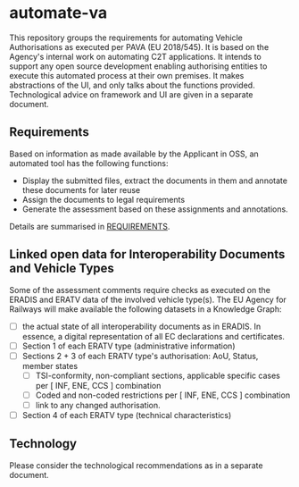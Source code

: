 # automate-va
This repository groups the requirements for automating Vehicle Authorisations as executed per PAVA (EU 2018/545). It is based on the Agency's internal work on automating C2T applications. It intends to support any open source development enabling authorising entities to execute this automated process at their own premises. It makes abstractions of the UI, and only talks about the functions provided. Technological advice on framework and UI are given in a separate document.

## Requirements
Based on information as made available by the Applicant in OSS, an automated tool has the following functions:
- Display the submitted files, extract the documents in them and annotate these documents for later reuse
- Assign the documents to legal requirements
- Generate the assessment based on these assignments and annotations.

Details are summarised in [REQUIREMENTS](REQUIREMENTS.md).
     
## Linked open data for Interoperability Documents and Vehicle Types
Some of the assessment comments require checks as executed on the ERADIS and ERATV data of the involved vehicle type(s). The EU Agency for Railways will make available the following datasets in a Knowledge Graph:
- [ ] the actual state of all interoperability documents as in ERADIS. In essence, a digital representation of all EC declarations and certificates.
- [ ] Section 1 of each ERATV type (administrative information)
- [ ] Sections 2 + 3 of each ERATV type's authorisation: AoU, Status, member states
  - [ ] TSI-conformity, non-compliant sections, applicable specific cases per [ INF, ENE, CCS ] combination
  - [ ] Coded and non-coded restrictions per [ INF, ENE, CCS ] combination
  - [ ] link to any changed authorisation.
- [ ] Section 4 of each ERATV type (technical characteristics)

## Technology
Please consider the technological recommendations as in a separate document.
